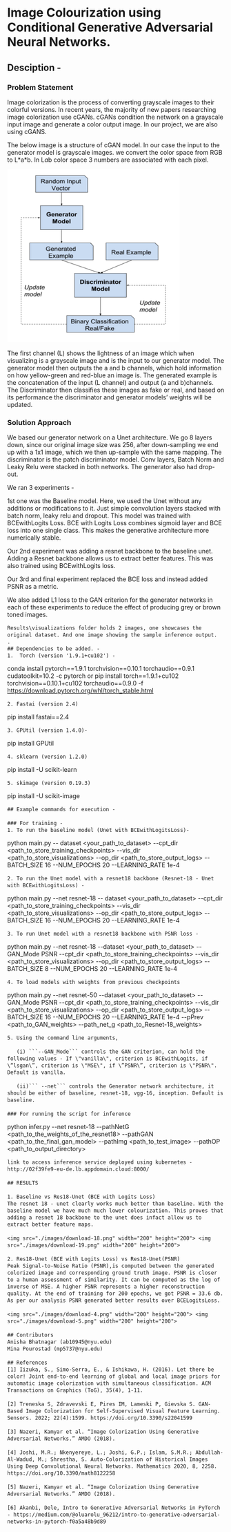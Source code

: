 # Image Colourization using Conditional Generative Adversarial Neural Networks.

## Desciption -
### Problem Statement
Image colorization is the process of converting grayscale images to their colorful versions. In recent years, the majority of new papers researching image colorization use cGANs. cGANs condition the network on a grayscale input image and generate a color output image. In our project, we are also using cGANS.

The below image is a structure of cGAN model. In our case the input to the generator model is  grayscale images. we convert the color space from RGB to L\*a\*b. In L*a*b color space 3 numbers are associated with each pixel.

<img src="./images/GANChart.png" width="400" height="400">

The first channel (L) shows the lightness of an image which when visualizing is a grayscale image and is the input to our generator model. The generator model then outputs the a and b channels, which hold information on how yellow-green and red-blue an image is. The generated example is the concatenation of the input (L channel) and output (a and b)channels. The Discriminator then classifies these images as fake or real, and based on its performance the discriminator and generator models’ weights will be updated.

### Solution Approach

We based our generator network on a Unet architecture. We go 8 layers down, since our original image size was 256, after down-sampling we end up with a 1x1 image, which we then up-sample with the same mapping. The discriminator is the patch discriminator model. Conv layers, Batch Norm and Leaky Relu were stacked in both networks. The generator also had drop-out.

We ran 3 experiments - 

1st one was the Baseline model. Here, we used the Unet without any additions or modifications to it. Just simple convolution layers stacked with batch norm, leaky relu and dropout. This model was trained with BCEwithLogits Loss. BCE with Logits Loss combines sigmoid layer and BCE loss into one single class. This makes the generative architecture more numerically stable.

Our 2nd experiment was adding a resnet backbone to the baseline unet. Adding a Resnet backbone allows us to extract better features. This was also trained using BCEwithLogits loss.

Our 3rd and final experiment replaced the BCE loss and instead added PSNR as a metric.

We also added L1 loss to the GAN criterion for the generator networks in each of these experiments to reduce the effect of producing grey or brown toned images.

```
Results\visualizations folder holds 2 images, one showcases the original dataset. And one image showing the sample inference output.
.
## Dependencies to be added. - 
1.  Torch (version '1.9.1+cu102') - 
   ```
 conda install pytorch==1.9.1 torchvision==0.10.1 torchaudio==0.9.1 cudatoolkit=10.2 -c pytorch 
    or 
 pip install torch==1.9.1+cu102 torchvision==0.10.1+cu102 torchaudio==0.9.0 -f https://download.pytorch.org/whl/torch_stable.html
```
2. Fastai (version 2.4) 
``` 
pip install fastai==2.4 
```
3. GPUtil (version 1.4.0)- 
```
pip install GPUtil 
```
4. sklearn (version 1.2.0)
``` 
pip install -U scikit-learn 
```
5. skimage (version 0.19.3)
```
pip install -U scikit-image
```
## Example commands for execution - 

### For training -
1. To run the baseline model (Unet with BCEwithLogitsLoss)- 
```
python main.py -- dataset <your_path_to_dataset> --cpt_dir <path_to_store_training_checkpoints> --vis_dir <path_to_store_visualizations> --op_dir <path_to_store_output_logs>  --BATCH_SIZE 16 --NUM_EPOCHS 20 --LEARNING_RATE 1e-4
```
2. To run the Unet model with a resnet18 backbone (Resnet-18 - Unet with BCEwithLogitsLoss) - 
```
python main.py --net resnet-18  -- dataset <your_path_to_dataset> --cpt_dir <path_to_store_training_checkpoints> --vis_dir <path_to_store_visualizations> --op_dir <path_to_store_output_logs>  --BATCH_SIZE 16 --NUM_EPOCHS 20 --LEARNING_RATE 1e-4
```
3. To run Unet model with a resnet18 backbone with PSNR loss - 
```
python main.py --net resnet-18 --dataset <your_path_to_dataset> --GAN_Mode PSNR --cpt_dir <path_to_store_training_checkpoints> --vis_dir <path_to_store_visualizations> --op_dir <path_to_store_output_logs> --BATCH_SIZE 8 --NUM_EPOCHS 20 --LEARNING_RATE 1e-4
```
4. To load models with weights from previous checkpoints
```
python main.py --net resnet-50 --dataset <your_path_to_dataset> --GAN_Mode PSNR --cpt_dir <path_to_store_training_checkpoints> --vis_dir <path_to_store_visualizations> --op_dir <path_to_store_output_logs> --BATCH_SIZE 16 --NUM_EPOCHS 20 --LEARNING_RATE 1e-4 --pPrev <path_to_GAN_weights> --path_net_g  <path_to_Resnet-18_weights>
```
5. Using the command line arguments,

   (i) ```--GAN_Mode``` controls the GAN criterion, can hold the following values - If \"vanilla\", criterion is BCEwithLogits, if \“lsgan\”, criterion is \"MSE\", if \”PSNR\”, criterion is \"PSNR\". Default is vanilla.

   (ii)``` --net``` controls the Generator network architecture, it should be either of baseline, resnet-18, vgg-16, inception. Default is baseline.
 
### For running the script for inference

```
python infer.py --net resnet-18 --pathNetG <path_to_the_weights_of_the_resnet18> --pathGAN <path_to_the_final_gan_model> --pathImg <path_to_test_image> --pathOP <path_to_output_directory>
```
link to access inference service deployed using kubernetes - http://02f39fe9-eu-de.lb.appdomain.cloud:8000/

## RESULTS

1. Baseline vs Res18-Unet (BCE with Logits Loss)
The resnet 18 - unet clearly works much better than baseline. With the baseline model we have much much lower colourization. This proves that adding a resnet 18 backbone to the unet does infact allow us to extract better feature maps.

<img src="./images/download-18.png" width="200" height="200"> <img src="./images/download-19.png" width="200" height="200">

2. Res18-Unet (BCE with Logits Loss) vs Res18-Unet(PSNR)
Peak Signal-to-Noise Ratio (PSNR),is computed between the generated colorized image and corresponding ground truth image. PSNR is closer to a human assessment of similarity. It can be computed as the log of inverse of MSE. A higher PSNR represents a higher reconstruction quality. At the end of training for 200 epochs, we got PSNR = 33.6 db. As per our analysis PSNR generated better results over BCELogitsLoss.

<img src="./images/download-4.png" width="200" height="200"> <img src="./images/download-5.png" width="200" height="200">

## Contributors
Anisha Bhatnagar (ab10945@nyu.edu)
Mina Pourostad (mp5737@nyu.edu)

## References
[1] Iizuka, S., Simo-Serra, E., & Ishikawa, H. (2016). Let there be color! Joint end-to-end learning of global and local image priors for automatic image colorization with simultaneous classification. ACM Transactions on Graphics (ToG), 35(4), 1-11.

[2] Treneska S, Zdravevski E, Pires IM, Lameski P, Gievska S. GAN-Based Image Colorization for Self-Supervised Visual Feature Learning. Sensors. 2022; 22(4):1599. https://doi.org/10.3390/s22041599

[3] Nazeri, Kamyar et al. “Image Colorization Using Generative Adversarial Networks.” AMDO (2018).

[4] Joshi, M.R.; Nkenyereye, L.; Joshi, G.P.; Islam, S.M.R.; Abdullah-Al-Wadud, M.; Shrestha, S. Auto-Colorization of Historical Images Using Deep Convolutional Neural Networks. Mathematics 2020, 8, 2258. https://doi.org/10.3390/math8122258

[5] Nazeri, Kamyar et al. “Image Colorization Using Generative Adversarial Networks.” AMDO (2018).

[6] Akanbi, Dele, Intro to Generative Adversarial Networks in PyTorch - https://medium.com/@oluarolu_96212/intro-to-generative-adversarial-networks-in-pytorch-f0a5a48b9d89 